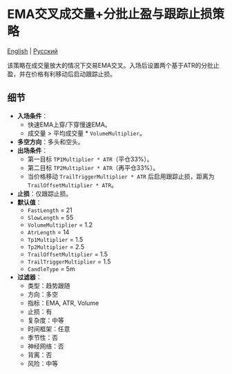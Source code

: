 # EMA交叉成交量+分批止盈与跟踪止损策略
[English](README.md) | [Русский](README_ru.md)

该策略在成交量放大的情况下交易EMA交叉。入场后设置两个基于ATR的分批止盈，并在价格有利移动后启动跟踪止损。

## 细节

- **入场条件**：
  - 快速EMA上穿/下穿慢速EMA。
  - 成交量 > 平均成交量 * `VolumeMultiplier`。
- **多空方向**：多头和空头。
- **出场条件**：
  - 第一目标 `TP1Multiplier * ATR`（平仓33%）。
  - 第二目标 `TP2Multiplier * ATR`（再平仓33%）。
  - 当价格移动 `TrailTriggerMultiplier * ATR` 后启用跟踪止损，距离为 `TrailOffsetMultiplier * ATR`。
- **止损**：仅跟踪止损。
- **默认值**：
  - `FastLength` = 21
  - `SlowLength` = 55
  - `VolumeMultiplier` = 1.2
  - `AtrLength` = 14
  - `Tp1Multiplier` = 1.5
  - `Tp2Multiplier` = 2.5
  - `TrailOffsetMultiplier` = 1.5
  - `TrailTriggerMultiplier` = 1.5
  - `CandleType` = 5m
- **过滤器**：
  - 类型：趋势跟随
  - 方向：多空
  - 指标：EMA, ATR, Volume
  - 止损：有
  - 复杂度：中等
  - 时间框架：任意
  - 季节性：否
  - 神经网络：否
  - 背离：否
  - 风险：中等

